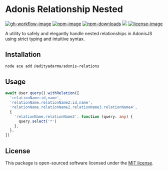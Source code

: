 # Adonis Relationship Nested

[![gh-workflow-image]][gh-workflow-url] [![npm-image]][npm-url] [![npm-downloads]][npm-downloads] ![][typescript-image] [![license-image]][license-url]

A utility to safely and elegantly handle nested relationships in AdonisJS using strict typing and intuitive syntax.

## Installation

```sh
node ace add @adityadarma/adonis-relations
```

## Usage

```ts
await User.query().withRelation([
  'relationName:id,name',
  'relationName.relationName2:id,name',
  'relationName.relationName2.relationName3.relationName4',
  {
    'relationName.relationName2': function (query: any) {
      query.select('*')
    },
  },
])
```

## License

This package is open-sourced software licensed under the [MIT license](LICENSE.md).

[gh-workflow-image]: https://img.shields.io/github/actions/workflow/status/adityadarma/adonis-relations/release.yml?style=for-the-badge
[gh-workflow-url]: https://github.com/adityadarma/adonis-relations/actions/workflows/release.yml 'Github action'
[npm-image]: https://img.shields.io/npm/v/@adityadarma/adonis-relations/latest.svg?style=for-the-badge&logo=npm
[npm-url]: https://www.npmjs.com/package/@adityadarma/adonis-relations/v/latest 'npm'
[typescript-image]: https://img.shields.io/badge/Typescript-294E80.svg?style=for-the-badge&logo=typescript
[license-url]: LICENSE.md
[license-image]: https://img.shields.io/github/license/adityadarma/adonis-relations?style=for-the-badge
[npm-downloads]: https://img.shields.io/npm/dm/@adityadarma/adonis-relations.svg?style=for-the-badge
[count-downloads]: https://npmcharts.com/compare/@adityadarma/adonis-relations?minimal=true
